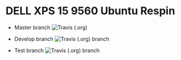 

# DELL XPS 15 9560 Ubuntu Respin

- Master branch
![Travis (.org)](https://img.shields.io/travis/louiscklaw/ubuntu_respin?style=plastic)

- Develop branch
![Travis (.org) branch](https://img.shields.io/travis/louiscklaw/ubuntu_respin/develop)

- Test branch
![Travis (.org) branch](https://img.shields.io/travis/louiscklaw/ubuntu_respin/test/fix-scripts-directory)
